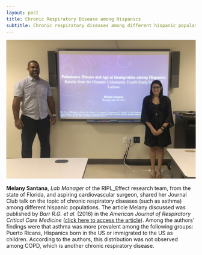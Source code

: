 ```yaml
---
layout: post
title: Chronic Respiratory Disease among Hispanics
subtitle: Chronic respiratory diseases among different hispanic populations
---
```



<img src="/img/Melany_JClub.jpg" alt="Melany: Journal Club" class="inline"/><a name="Melany: Journal Club"></a>

<b>Melany Santana</b>, <i>Lab Manager </i> of the RIPL_Effect research team, from the state of Florida, and aspiring cardiovascular surgeon, shared her Journal Club talk on the topic of chronic respiratory diseases (such as asthma) among different hispanic populations. The article Melany discussed was published by <i>Barr R.G. et al. </i> (2016) in the <i>American Journal of Respiratory Critical Care Medicine</i> (<a href="https://www.ncbi.nlm.nih.gov/pubmed/26451874" target="_blank">click here to access the article</a>). Among the authors' findings were that asthma was more prevalent among the following groups: Puerto Ricans, Hispanics born in the US or immigrated to the US as children. According to the authors, this distribution was not observed among COPD, which is another chronic respiratory disease.